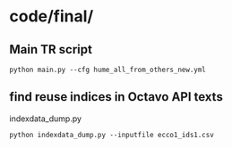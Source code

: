 # code/final/

## Main TR script

```
python main.py --cfg hume_all_from_others_new.yml
```

## find reuse indices in Octavo API texts

indexdata_dump.py

```
python indexdata_dump.py --inputfile ecco1_ids1.csv
```
